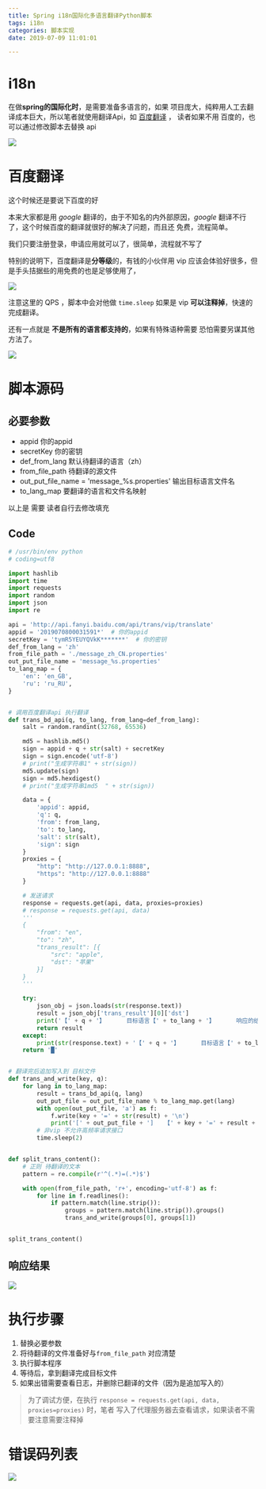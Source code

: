 ```yaml
---
title: Spring i18n国际化多语言翻译Python脚本
tags: i18n
categories: 脚本实现
date: 2019-07-09 11:01:01

---
```


# i18n

在做**spring的国际化时**，是需要准备多语言的，如果 项目庞大，纯粹用人工去翻译成本巨大，所以笔者就使用翻译Api，如 [百度翻译]([http://api.fanyi.baidu.com](http://api.fanyi.baidu.com/)) ， 读者如果不用 百度的，也可以通过修改脚本去替换 api

![](../images/2019-6/blog20190709110242.png)

# 百度翻译

这个时候还是要说下百度的好

本来大家都是用 *google* 翻译的，由于不知名的内外部原因，*google* 翻译不行了，这个时候百度的翻译就很好的解决了问题，而且还 免费，流程简单。

我们只要注册登录，申请应用就可以了，很简单，流程就不写了

特别的说明下，百度翻译是**分等级**的，有钱的小伙伴用 vip 应该会体验好很多，但是手头拮据些的用免费的也是足够使用了，



![](../images/2019-6/blog20190709112725.png)

注意这里的 QPS ，脚本中会对他做 `time.sleep` 如果是 vip **可以注释掉**，快速的完成翻译。

还有一点就是 **不是所有的语言都支持的**，如果有特殊语种需要 恐怕需要另谋其他方法了。

![](../images/2019-6/blog20190709112920.png)

# 脚本源码

## 必要参数

- appid  你的appid
- secretKey  你的密钥
- def_from_lang  默认待翻译的语言（zh）
- from_file_path   待翻译的源文件
- out_put_file_name = 'message_%s.properties'  输出目标语言文件名
- to_lang_map 要翻译的语言和文件名映射

以上是 需要 读者自行去修改填充

## Code

```python
# /usr/bin/env python
# coding=utf8

import hashlib
import time
import requests
import random
import json
import re

api = 'http://api.fanyi.baidu.com/api/trans/vip/translate'
appid = '2019070800031591*'  # 你的appid
secretKey = 'tymR5YEUYQVkK*******'  # 你的密钥
def_from_lang = 'zh'
from_file_path = './message_zh_CN.properties'
out_put_file_name = 'message_%s.properties'
to_lang_map = {
    'en': 'en_GB',
    'ru': 'ru_RU',
}


# 调用百度翻译api 执行翻译
def trans_bd_api(q, to_lang, from_lang=def_from_lang):
    salt = random.randint(32768, 65536)

    md5 = hashlib.md5()
    sign = appid + q + str(salt) + secretKey
    sign = sign.encode('utf-8')
    # print("生成字符串1" + str(sign))
    md5.update(sign)
    sign = md5.hexdigest()
    # print("生成字符串1md5  " + str(sign))

    data = {
        'appid': appid,
        'q': q,
        'from': from_lang,
        'to': to_lang,
        'salt': str(salt),
        'sign': sign
    }
    proxies = {
        "http": "http://127.0.0.1:8888",
        "https": "http://127.0.0.1:8888"
    }

    # 发送请求
    response = requests.get(api, data, proxies=proxies)
    # response = requests.get(api, data)
    '''
    {
        "from": "en",
        "to": "zh",
        "trans_result": [{
            "src": "apple",
            "dst": "苹果"
        }]
    }
    '''

    try:
        json_obj = json.loads(str(response.text))
        result = json_obj['trans_result'][0]['dst']
        print('【' + q + '】      目标语言【' + to_lang + '】      响应的结果【' + result + '】')
        return result
    except:
        print(str(response.text) + '【' + q + '】      目标语言【' + to_lang + '】')
    return '█'


# 翻译完后追加写入到 目标文件
def trans_and_write(key, q):
    for lang in to_lang_map:
        result = trans_bd_api(q, lang)
        out_put_file = out_put_file_name % to_lang_map.get(lang)
        with open(out_put_file, 'a') as f:
            f.write(key + '=' + str(result) + '\n')
            print('[' + out_put_file + ']   【' + key + '=' + result + '】')
        # 非vip 不允许高频率请求接口
        time.sleep(2)


def split_trans_content():
    # 正则 待翻译的文本
    pattern = re.compile(r'^(.*)=(.*)$')

    with open(from_file_path, 'r+', encoding='utf-8') as f:
        for line in f.readlines():
            if pattern.match(line.strip()):
                groups = pattern.match(line.strip()).groups()
                trans_and_write(groups[0], groups[1])


split_trans_content()

```

## 响应结果

![](../images/2019-6/blog20190709114706.png)

# 执行步骤

1. 替换必要参数
2. 将待翻译的文件准备好与`from_file_path` 对应清楚
3. 执行脚本程序
4. 等待后，拿到翻译完成目标文件
5. 如果出错需要查看日志，并删除已翻译的文件（因为是追加写入的）

> 为了调试方便，在执行 `response = requests.get(api, data, proxies=proxies)` 时，笔者 写入了代理服务器去查看请求，如果读者不需要注意需要注释掉



# 错误码列表

![](../images/2019-6/blog20190709114035.png)